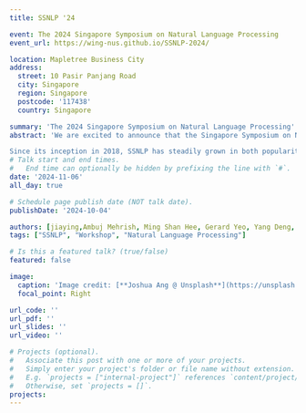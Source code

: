 ```yaml
---
title: SSNLP '24

event: The 2024 Singapore Symposium on Natural Language Processing
event_url: https://wing-nus.github.io/SSNLP-2024/

location: Mapletree Business City
address:
  street: 10 Pasir Panjang Road
  city: Singapore
  region: Singapore
  postcode: '117438'
  country: Singapore

summary: 'The 2024 Singapore Symposium on Natural Language Processing'
abstract: 'We are excited to announce that the Singapore Symposium on Natural Language Processing (SSNLP 2024) will take place on Wednesday, November 6, as a full-day event. SSNLP, an annual pre-conference workshop, gathers the Natural Language Processing community in Singapore, bringing together local students, practitioners, and faculty. It offers a valuable platform to connect, exchange ideas, and foster collaboration.

Since its inception in 2018, SSNLP has steadily grown in both popularity and influence, with successful editions held in 2018, 2019, 2020, 2022, and 2023. We look forward to continuing this tradition in 2024 and delivering another impactful experience for all participants.'
# Talk start and end times.
#   End time can optionally be hidden by prefixing the line with `#`.
date: '2024-11-06'
all_day: true

# Schedule page publish date (NOT talk date).
publishDate: '2024-10-04'

authors: [jiaying,Ambuj Mehrish, Ming Shan Hee, Gerard Yeo, Yang Deng, Anh Tuan Luu, Yixin Cao, Wenya Wang, Hao Fei]
tags: ["SSNLP", "Workshop", "Natural Language Processing"]

# Is this a featured talk? (true/false)
featured: false

image:
  caption: 'Image credit: [**Joshua Ang @ Unsplash**](https://unsplash.com/photos/singapore-lion-fountain-Gf_KqXHU-PY)'
  focal_point: Right

url_code: ''
url_pdf: ''
url_slides: ''
url_video: ''

# Projects (optional).
#   Associate this post with one or more of your projects.
#   Simply enter your project's folder or file name without extension.
#   E.g. `projects = ["internal-project"]` references `content/project/deep-learning/index.md`.
#   Otherwise, set `projects = []`.
projects:
---
```

